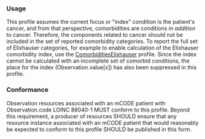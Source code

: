 ### Usage

This profile assumes the current focus or "index" condition is the patient's cancer, and from that perspective, comorbidities are conditions *in addition* to cancer. Therefore, the components related to cancer should not be included in the set of reported comorbidity categories. To report the full set of Elixhauser categories, for example to enable calculation of the Elixhauser comorbidity index, use the [ComorbiditiesElixhauser](StructureDefinition-comorbidities-elixhauser.html) profile. Since the index cannot be calculated with an incomplete set of comorbid conditions, the place for the index (Observation.value[x]) has also been suppressed in this profile.

### Conformance

Observation resources associated with an mCODE patient with Observation.code LOINC 88040-1 MUST conform to this profile. Beyond this requirement, a producer of resources SHOULD ensure that any resource instance associated with an mCODE patient that would reasonably be expected to conform to this profile SHOULD be published in this form.
